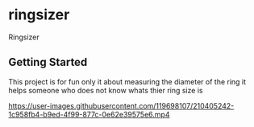 # ringsizer

Ringsizer

## Getting Started


This project is for fun only it about measuring the diameter of the ring 
it helps someone who does not know whats thier ring size is 



https://user-images.githubusercontent.com/119698107/210405242-1c958fb4-b9ed-4f99-877c-0e62e39575e6.mp4

